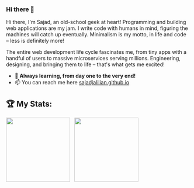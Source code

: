 ### Hi there 👋

Hi there, I'm Sajad, an old-school geek at heart!  Programming and building web applications are my jam.  I write code with humans in mind, figuring the machines will catch up eventually.   Minimalism is my motto, in life and code – less is definitely more!

The entire web development life cycle fascinates me, from tiny apps with a handful of users to massive microservices serving millions.  Engineering, designing, and bringing them to life – that's what gets me excited!

- 🌱 **Always learning, from day one to the very end!**
- 📫 You can reach me here [sajadjalilian.github.io](http://sajadjalilian.github.io/)

## 🏆 My Stats:

<p>
    <img height=175 src="https://github-readme-stats.vercel.app/api?username=SajadJalilian&show_icons=true&count_private=true&theme=dark" />&nbsp;&nbsp;
    <img height=175 src="https://github-readme-stats.vercel.app/api/top-langs/?username=SajadJalilian&layout=compact&theme=dark" />&nbsp;&nbsp;
</p>

